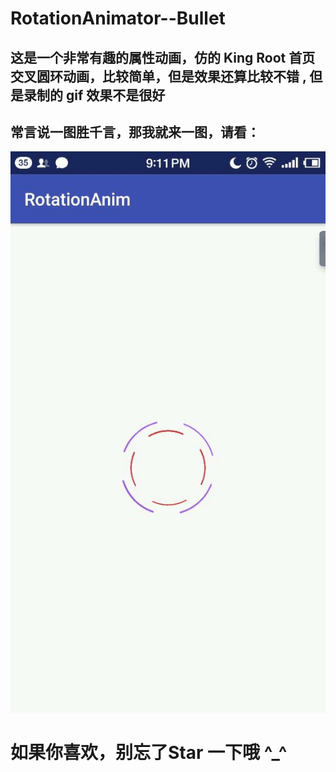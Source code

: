# RotationAnimator--Bullet

## 这是一个非常有趣的属性动画，仿的 King Root 首页交叉圆环动画，比较简单，但是效果还算比较不错 , 但是录制的 gif 效果不是很好

## 常言说一图胜千言，那我就来一图，请看：

![image](https://github.com/RockySteveJobs/RotationAnimator--Bullet/blob/master/art/bullet.gif)

# 如果你喜欢，别忘了Star 一下哦 ^_^
